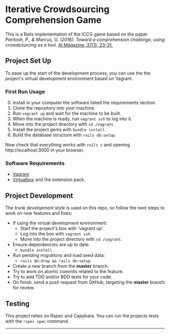 # Iterative Crowdsourcing Comprehension Game

This is a Rails implementation of the ICCG game based on the paper _Paritosh,_
_P., & Marcus, G. (2016). Toward a comprehension challenge, using crowdsourcing_
_as a tool._ [AI Magazine, 37(1), 23-31.][0]

## Project Set Up

To ease up the start of the development process, you can use the the project's
virtual development environment based on Vagrant.

### First Run Usage

0. Install in your computer the software listed the requirements section.
1. Clone the repository into your machine.
2. Run `vagrant up` and wait for the machine to be built.
3. When the machine is ready, run `vagrant ssh` to log into it.
4. Move into the project directory with `cd /vagrant`.
5. Install the project gems with `bundle install`.
6. Build the database structure with `rails db:setup`.

Now check that everything works with `rails s` and opening http://localhost:3000
in your browser.

### Software Requirements

* [Vagrant][1]
* [Virtualbox][2] and the extension pack.

## Project Development

The _trunk development_ style is used on this repo, so follow the next steps to
work on new features and fixes:

* If using the virtual development environment:
  - Start the project's box with 'vagrant up'.
  - Log into the box with `vagrant ssh`.
  - Move into the project directory with `cd /vagrant`.
* Ensure dependencies are up to date:
  - `bundle install`
* Run pending migrations and load seed data:
  - `rails db:drop && rails db:setup`
* Create a new branch from the **master** branch.
* Try to work on atomic commits related to the feature.
* Try to add TDD and/or BDD tests for your code.
* On finish, send a push request from GitHub, targeting the **master** branch
  for review.

## Testing

This project relies on Rspec and Capybara. You can run the projects tests with
the `rspec spec` command.

---
[0]: https://www.aaai.org/ojs/index.php/aimagazine/article/view/2649
[1]: https://www.vagrantup.com/downloads.html
[2]: https://www.virtualbox.org/wiki/Downloads
